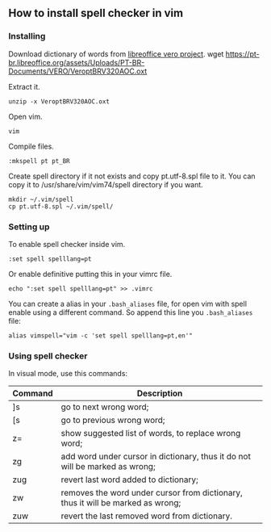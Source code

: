 ## How to install spell checker in vim

### Installing

Download dictionary of words from [libreoffice vero project](https://pt-br.libreoffice.org/projetos/vero/#baixarvero).
wget https://pt-br.libreoffice.org/assets/Uploads/PT-BR-Documents/VERO/VeroptBRV320AOC.oxt

Extract it.

    unzip -x VeroptBRV320AOC.oxt

Open vim.

    vim

Compile files.

    :mkspell pt pt_BR

Create spell directory if it not exists and copy pt.utf-8.spl file to it.
You can copy it to /usr/share/vim/vim74/spell directory if you want.

    mkdir ~/.vim/spell
    cp pt.utf-8.spl ~/.vim/spell/

### Setting up

To enable spell checker inside vim.

    :set spell spelllang=pt

Or enable definitive putting this in your vimrc file.

    echo ":set spell spelllang=pt" >> .vimrc

You can create a alias in your `.bash_aliases` file, for open vim with spell enable using a different command.
So append this line you `.bash_aliases` file:

    alias vimspell="vim -c 'set spell spelllang=pt,en'"


### Using spell checker
In visual mode, use this commands:

Command | Description
--------|------------------------------------------------------------------------------------------------------------
    ]s  |  go to next wrong word; 
    [s  |  go to previous wrong word;
    z=  |  show suggested list of words, to replace wrong word;
    zg  |  add word under cursor in dictionary, thus it do not will be marked as wrong;
    zug |  revert last word added to dictionary;
    zw  |  removes the word under cursor from dictionary, thus it will be marked as wrong;
    zuw |  revert the last removed word from dictionary.

